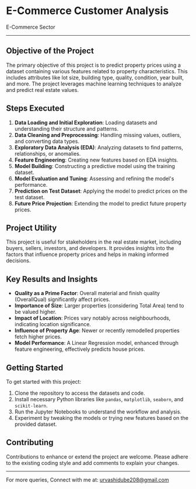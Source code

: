 # E-Commerce Customer Analysis
 E-Commerce Sector

---

## Objective of the Project
The primary objective of this project is to predict property prices using a dataset containing various features related to property characteristics. This includes attributes like lot size, building type, quality, condition, year built, and more. The project leverages machine learning techniques to analyze and predict real estate values.

## Steps Executed
1. **Data Loading and Initial Exploration**: Loading datasets and understanding their structure and patterns.
2. **Data Cleaning and Preprocessing**: Handling missing values, outliers, and converting data types.
3. **Exploratory Data Analysis (EDA)**: Analyzing datasets to find patterns, relationships, or anomalies.
4. **Feature Engineering**: Creating new features based on EDA insights.
5. **Model Building**: Constructing a predictive model using the training dataset.
6. **Model Evaluation and Tuning**: Assessing and refining the model's performance.
7. **Prediction on Test Dataset**: Applying the model to predict prices on the test dataset.
8. **Future Price Projection**: Extending the model to predict future property prices.

## Project Utility
This project is useful for stakeholders in the real estate market, including buyers, sellers, investors, and developers. It provides insights into the factors that influence property prices and helps in making informed decisions.

## Key Results and Insights
- **Quality as a Prime Factor**: Overall material and finish quality (OverallQual) significantly affect prices.
- **Importance of Size**: Larger properties (considering Total Area) tend to be valued higher.
- **Impact of Location**: Prices vary notably across neighbourhoods, indicating location significance.
- **Influence of Property Age**: Newer or recently remodelled properties fetch higher prices.
- **Model Performance**: A Linear Regression model, enhanced through feature engineering, effectively predicts house prices.

## Getting Started
To get started with this project:
1. Clone the repository to access the datasets and code.
2. Install necessary Python libraries like `pandas`, `matplotlib`, `seaborn`, and `scikit-learn`.
3. Run the Jupyter Notebooks to understand the workflow and analysis.
4. Experiment by tweaking the models or trying new features based on the provided dataset.

## Contributing
Contributions to enhance or extend the project are welcome. Please adhere to the existing coding style and add comments to explain your changes.

---

For more queries, Connect with me at: urvashidube208@gmail.com
